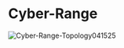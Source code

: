 # Cyber-Range

![Cyber-Range-Topology041525](https://github.com/user-attachments/assets/3dc9f455-8bdd-440c-a915-d591db25e0b6)
